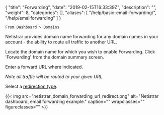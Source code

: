 {
"title": "Forwarding",
"date": "2019-02-15T16:33:39Z",
"description": 
"",
"weight": 8,
"categories": [],
"aliases": [
   "/help/basic-email-forwarding/",
   "/help/emailforwarding"
]
}



    From Dashboard > Domains
    
Netistrar provides domain name forwarding for any domain names in your account - the ability to route all traffic to another URL.

Locate the domain name for which you wish to enable Forwarding.  Click 'Forwarding' from the domain summary screen.

Enter a forward URL where indicated.

_Note all traffic will be routed to your given URL._

Select a [redirection type](https://stackoverflow.com/questions/1393280/http-redirect-301-permanent-vs-302-temporary).  


{{< img src="netistrar_domain_forwarding_url_redirect.png" alt="Netistrar dashboard, email forwarding example." caption="" wrapclasses="" figureclasses="" >}}

